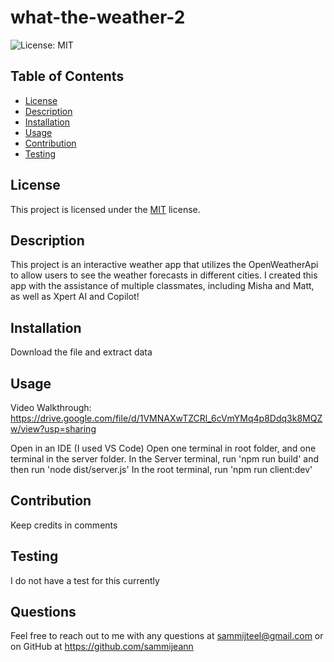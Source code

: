 # what-the-weather-2


![License: MIT](https://img.shields.io/badge/License-MIT-yellow.svg)

## Table of Contents
- [License](#license)
- [Description](#description)
- [Installation](#installation)
- [Usage](#usage)
- [Contribution](#contribution)
- [Testing](#testing)

## License
This project is licensed under the [MIT](https://opensource.org/licenses/MIT) license.

## Description
This project is an interactive weather app that utilizes the OpenWeatherApi to allow users to see the weather forecasts in different cities. I created this app with the assistance of multiple classmates, including Misha and Matt, as well as Xpert AI and Copilot!

## Installation
Download the file and extract data

## Usage
Video Walkthrough: https://drive.google.com/file/d/1VMNAXwTZCRl_6cVmYMq4p8Ddq3k8MQZw/view?usp=sharing 

Open in an IDE (I used VS Code)
Open one terminal in root folder, and one terminal in the server folder.
In the Server terminal, run 'npm run build' and then run 'node dist/server.js'
In the root terminal, run 'npm run client:dev'

## Contribution
Keep credits in comments

## Testing
I do not have a test for this currently

## Questions
Feel free to reach out to me with any questions at sammijteel@gmail.com or on GitHub at https://github.com/sammijeann